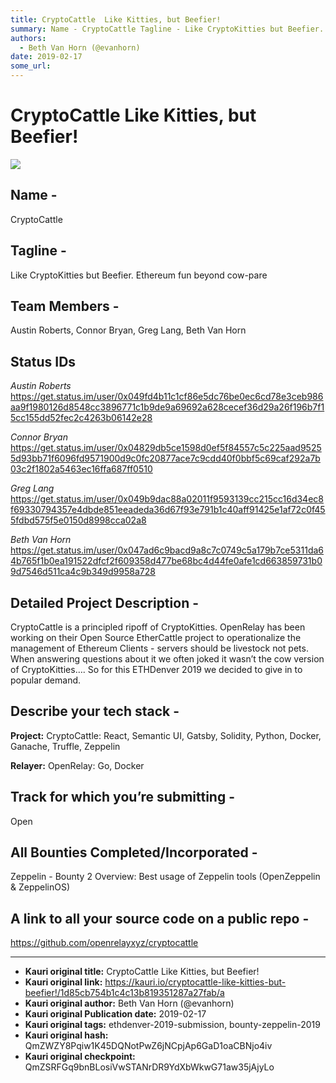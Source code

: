 ```yaml
---
title: CryptoCattle  Like Kitties, but Beefier!
summary: Name - CryptoCattle Tagline - Like CryptoKitties but Beefier. Ethereum fun beyond cow-pare Team Members - Austin Roberts, Connor Bryan, Greg Lang, Beth Van Horn Status IDs Austin Roberts https-//get.status.im/user/0x049fd4b11c1cf86e5dc76be0ec6cd78e3ceb986aa9f1980126d8548cc3896771c1b9de9a69692a628cecef36d29a26f196b7f15cc155dd52fec2c4263b06142e28 Connor Bryan https-//get.status.im/user/0x04829db5ce1598d0ef5f84557c5c225aad95255d93bb71f6096fd9571900d9c0fc20877ace7c9cdd40f0bbf5c69caf292a7b03c2f1802a5
authors:
  - Beth Van Horn (@evanhorn)
date: 2019-02-17
some_url: 
---
```


# CryptoCattle  Like Kitties, but Beefier!


![](https://ipfs.infura.io/ipfs/QmY3ECQaqJCf8Y1yL3yMCh11aM4S8CfH4xRRhQWqdhiT5e)
## Name - 

CryptoCattle


## Tagline - 

Like CryptoKitties but Beefier.  Ethereum fun beyond cow-pare


## Team Members - 

Austin Roberts, Connor Bryan, Greg Lang, Beth Van Horn


## Status IDs 
_Austin Roberts_ https://get.status.im/user/0x049fd4b11c1cf86e5dc76be0ec6cd78e3ceb986aa9f1980126d8548cc3896771c1b9de9a69692a628cecef36d29a26f196b7f15cc155dd52fec2c4263b06142e28

_Connor Bryan_ https://get.status.im/user/0x04829db5ce1598d0ef5f84557c5c225aad95255d93bb71f6096fd9571900d9c0fc20877ace7c9cdd40f0bbf5c69caf292a7b03c2f1802a5463ec16ffa687ff0510 

_Greg Lang_  https://get.status.im/user/0x049b9dac88a02011f9593139cc215cc16d34ec8f69330794357e4dbde851eeadeda36d67f93e791b1c40aff91425e1af72c0f455fdbd575f5e0150d8998cca02a8

_Beth Van Horn_ https://get.status.im/user/0x047ad6c9bacd9a8c7c0749c5a179b7ce5311da64b765f1b0ea191522dfcf2f609358d477be68bc4d44fe0afe1cd663859731b09d7546d511ca4c9b349d9958a728


## Detailed Project Description - 

CryptoCattle is a principled ripoff of CryptoKitties. OpenRelay has been working on their Open Source EtherCattle project to operationalize the management of Ethereum Clients  - servers should be livestock not pets. When answering questions about it we often joked it wasn’t the cow version of CryptoKitties…. So for this ETHDenver 2019 we decided to give in to popular demand.


## Describe your tech stack -  

**Project:**  CryptoCattle: React, Semantic UI, Gatsby, Solidity, Python, Docker, Ganache, Truffle, Zeppelin 

**Relayer:**  OpenRelay: Go, Docker


## Track for which you’re submitting - 

Open


## All Bounties Completed/Incorporated - 

Zeppelin - Bounty 2 Overview: Best usage of Zeppelin tools (OpenZeppelin & ZeppelinOS)


## A link to all your source code on a public repo - 

https://github.com/openrelayxyz/cryptocattle







---

- **Kauri original title:** CryptoCattle  Like Kitties, but Beefier!
- **Kauri original link:** https://kauri.io/cryptocattle-like-kitties-but-beefier!/1d85cb754b1c4c13b819351287a27fab/a
- **Kauri original author:** Beth Van Horn (@evanhorn)
- **Kauri original Publication date:** 2019-02-17
- **Kauri original tags:** ethdenver-2019-submission, bounty-zeppelin-2019
- **Kauri original hash:** QmZWZY8Pqiw1K45DQNotPwZ6jNCpjAp6GaD1oaCBNjo4iv
- **Kauri original checkpoint:** QmZSRFGq9bnBLosiVwSTANrDR9YdXbWkwG71aw35jAjyLo



